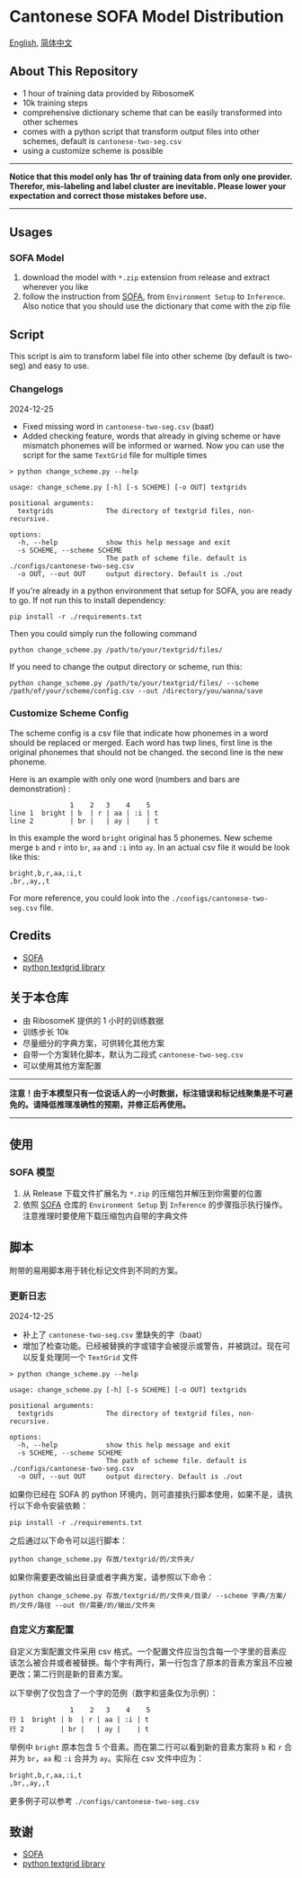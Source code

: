 # Cantonese SOFA Model Distribution

[English](#cantonese-sofa-model-distribution), [简体中文](#关于本仓库)

## About This Repository

- 1 hour of training data provided by RibosomeK
- 10k training steps
- comprehensive dictionary scheme that can be easily transformed into other schemes
- comes with a python script that transform output files into other schemes, default is `cantonese-two-seg.csv`
- using a customize scheme is possible

---

**Notice that this model only has 1hr of training data from only one provider. Therefor, mis-labeling and label cluster are inevitable. Please lower your expectation and correct those mistakes before use.**

---


## Usages

### SOFA Model

1. download the model with `*.zip` extension from release and extract wherever you like
1. follow the instruction from [SOFA](https://github.com/qiuqiao/SOFA), from `Environment Setup` to `Inference`. Also notice that you should use the dictionary that come with the zip file

## Script

This script is aim to transform label file into other scheme (by default is two-seg) and easy to use.

### Changelogs

2024-12-25

- Fixed missing word in `cantonese-two-seg.csv` (baat)
- Added checking feature, words that already in giving scheme or have mismatch phonemes will be informed or warned. Now you can use the script for the same `TextGrid` file for multiple times

```
> python change_scheme.py --help

usage: change_scheme.py [-h] [-s SCHEME] [-o OUT] textgrids

positional arguments:
  textgrids             The directory of textgrid files, non-recursive.

options:
  -h, --help            show this help message and exit
  -s SCHEME, --scheme SCHEME
                        The path of scheme file. default is ./configs/cantonese-two-seg.csv
  -o OUT, --out OUT     output directory. Default is ./out
```

If you're already in a python environment that setup for SOFA, you are ready to go. If not run this to install dependency:

```
pip install -r ./requirements.txt
```

Then you could simply run the following command

```
python change_scheme.py /path/to/your/textgrid/files/ 
```

If you need to change the output directory or scheme, run this:

```
python change_scheme.py /path/to/your/textgrid/files/ --scheme /path/of/your/scheme/config.csv --out /directory/you/wanna/save
```

### Customize Scheme Config

The scheme config is a csv file that indicate how phonemes in a word should be replaced or merged. Each word has twp lines, first line is the original phonemes that should not be changed. the second line is the new phoneme.

Here is an example with only one word (numbers and  bars are demonstration) :

```
               1    2   3    4    5
line 1  bright | b  | r | aa | :i | t 
line 2         | br |   | ay |    | t
```

In this example the word `bright` original has 5 phonemes. New scheme merge `b` and `r` into `br`, `aa` and `:i` into `ay`. In an actual csv file it would be look like this:

```csv
bright,b,r,aa,:i,t
,br,,ay,,t
```

For more reference, you could look into the `./configs/cantonese-two-seg.csv` file.

## Credits

- [SOFA](https://github.com/qiuqiao/SOFA)
- [python textgrid library](https://github.com/kylebgorman/textgrid)


## 关于本仓库

- 由 RibosomeK 提供的 1 小时的训练数据
- 训练步长 10k
- 尽量细分的字典方案，可供转化其他方案
- 自带一个方案转化脚本，默认为二段式 `cantonese-two-seg.csv`
- 可以使用其他方案配置

---

**注意！由于本模型只有一位说话人的一小时数据，标注错误和标记线聚集是不可避免的。请降低推理准确性的预期，并修正后再使用。**

---


## 使用

### SOFA 模型

1. 从 Release 下载文件扩展名为 `*.zip` 的压缩包并解压到你需要的位置
1. 依照 [SOFA](https://github.com/qiuqiao/SOFA) 仓库的 `Environment Setup` 到 `Inference` 的步骤指示执行操作。注意推理时要使用下载压缩包内自带的字典文件

## 脚本

附带的易用脚本用于转化标记文件到不同的方案。

### 更新日志

2024-12-25 

- 补上了 `cantonese-two-seg.csv` 里缺失的字（baat）
- 增加了检查功能。已经被替换的字或错字会被提示或警告，并被跳过。现在可以反复处理同一个 `TextGrid` 文件

```
> python change_scheme.py --help

usage: change_scheme.py [-h] [-s SCHEME] [-o OUT] textgrids

positional arguments:
  textgrids             The directory of textgrid files, non-recursive.

options:
  -h, --help            show this help message and exit
  -s SCHEME, --scheme SCHEME
                        The path of scheme file. default is ./configs/cantonese-two-seg.csv
  -o OUT, --out OUT     output directory. Default is ./out
```

如果你已经在 SOFA 的 python 环境内，则可直接执行脚本使用，如果不是，请执行以下命令安装依赖：

```
pip install -r ./requirements.txt
```

之后通过以下命令可以运行脚本：

```
python change_scheme.py 存放/textgrid/的/文件夹/
```

如果你需要更改输出目录或者字典方案，请参照以下命令：

```
python change_scheme.py 存放/textgrid/的/文件夹/目录/ --scheme 字典/方案/的/文件/路径 --out 你/需要/的/输出/文件夹
```

### 自定义方案配置

自定义方案配置文件采用 csv 格式。一个配置文件应当包含每一个字里的音素应该怎么被合并或者被替换。每个字有两行，第一行包含了原本的音素方案且不应被更改；第二行则是新的音素方案。

以下举例了仅包含了一个字的范例（数字和竖条仅为示例）：

```
               1    2   3    4    5
行 1  bright | b  | r | aa | :i | t 
行 2         | br |   | ay |    | t
```

举例中 `bright` 原本包含 5 个音素。而在第二行可以看到新的音素方案将 `b` 和 `r` 合并为 `br`，`aa` 和 `:i` 合并为 `ay`。实际在 csv 文件中应为：

```csv
bright,b,r,aa,:i,t
,br,,ay,,t
```

更多例子可以参考 `./configs/cantonese-two-seg.csv`

## 致谢

- [SOFA](https://github.com/qiuqiao/SOFA)
- [python textgrid library](https://github.com/kylebgorman/textgrid)